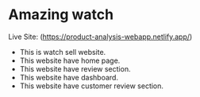 # Amazing watch
Live Site: (https://product-analysis-webapp.netlify.app/)

* This is watch sell website.
* This website have home page.
* This website have review section.
* This website have dashboard.
* This website have customer review section.

